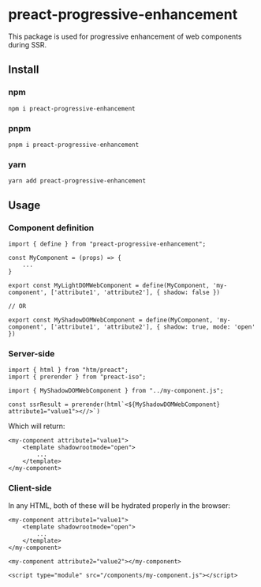 # preact-progressive-enhancement

This package is used for progressive enhancement of web components during SSR. 

## Install
### npm
```
npm i preact-progressive-enhancement
```

### pnpm
```
pnpm i preact-progressive-enhancement
```

### yarn
```
yarn add preact-progressive-enhancement
```

## Usage
### Component definition
```
import { define } from "preact-progressive-enhancement";

const MyComponent = (props) => {
    ...
}

export const MyLightDOMWebComponent = define(MyComponent, 'my-component', ['attribute1', 'attribute2'], { shadow: false })

// OR

export const MyShadowDOMWebComponent = define(MyComponent, 'my-component', ['attribute1', 'attribute2'], { shadow: true, mode: 'open' })

```

### Server-side
```
import { html } from "htm/preact";
import { prerender } from "preact-iso";

import { MyShadowDOMWebComponent } from "../my-component.js";

const ssrResult = prerender(html`<${MyShadowDOMWebComponent} attribute1="value1"><//>`)
```

Which will return:
```
<my-component attribute1="value1">
    <template shadowrootmode="open">
        ...
    </template>
</my-component>
```

### Client-side
In any HTML, both of these will be hydrated properly in the browser:
```
<my-component attribute1="value1">
    <template shadowrootmode="open">
        ...
    </template>
</my-component>

<my-component attribute2="value2"></my-component>

<script type="module" src="/components/my-component.js"></script>
```